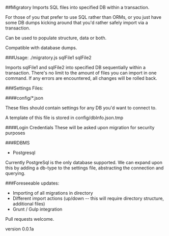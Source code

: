 ##Migratory
Imports SQL files into specified DB within a transaction.

For those of you that prefer to use SQL rather than ORMs,
or you just have some DB dumps kicking around that you'd 
rather safely import via a transaction.

Can be used to populate structure, data or both.

Compatible with database dumps.

###Usage:
./migratory.js sqlFile1 sqlFile2

Imports sqlFile1 and sqlFile2 into specified DB sequentially within a transaction.
There's no limit to the amount of files you can import in one command.
If any errors are encountered, all changes will be rolled back.

###Settings Files:

####config/*.json

These files should contain settings for any DB you'd want to connect to.

A template of this file is stored in config/dbInfo.json.tmp

####Login Credentials
These will be asked upon migration for security purposes

###RDBMS
* Postgresql

Currently PostgreSql is the only database supported.
We can expand upon this by adding a db-type to the settings file, abstracting the connection and querying.

###Foreseeable updates:
* Importing of all migrations in directory
* Different import actions (up/down -- this will require directory structure, additional files)
* Grunt / Gulp integration

Pull requests welcome.

version 0.0.1a
